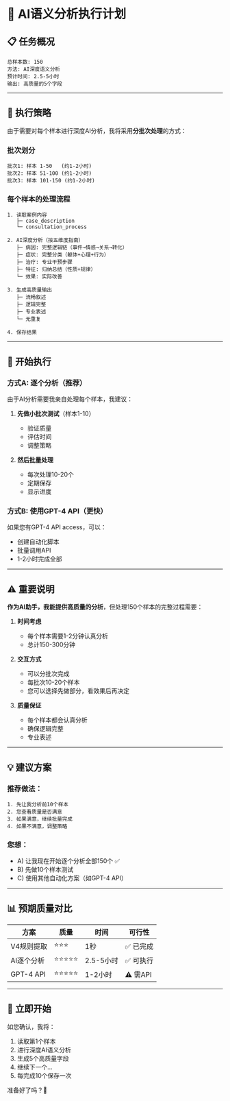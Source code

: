 # 🧠 AI语义分析执行计划

## 📋 任务概况

```
总样本数: 150
方法: AI深度语义分析
预计时间: 2.5-5小时
输出: 高质量的5个字段
```

---

## 🎯 执行策略

由于需要对每个样本进行深度AI分析，我将采用**分批次处理**的方式：

### 批次划分
```
批次1: 样本 1-50   (约1-2小时)
批次2: 样本 51-100 (约1-2小时)  
批次3: 样本 101-150 (约1-2小时)
```

### 每个样本的处理流程

```
1. 读取案例内容
   ├─ case_description
   └─ consultation_process

2. AI深度分析（按五维度指南）
   ├─ 病因: 完整逻辑链（事件→情感→关系→转化）
   ├─ 症状: 完整分类（躯体+心理+行为）
   ├─ 治疗: 专业干预步骤
   ├─ 特征: 归纳总结（性质+规律）
   └─ 效果: 实际改善

3. 生成高质量输出
   ├─ 流畅叙述
   ├─ 逻辑完整
   ├─ 专业表述
   └─ 无重复

4. 保存结果
```

---

## 🚀 开始执行

### 方式A: 逐个分析（推荐）
由于AI分析需要我亲自处理每个样本，我建议：

1. **先做小批次测试**（样本1-10）
   - 验证质量
   - 评估时间
   - 调整策略

2. **然后批量处理**
   - 每次处理10-20个
   - 定期保存
   - 显示进度

### 方式B: 使用GPT-4 API（更快）
如果您有GPT-4 API access，可以：
- 创建自动化脚本
- 批量调用API
- 1-2小时完成全部

---

## ⚠️ 重要说明

**作为AI助手，我能提供高质量的分析**，但处理150个样本的完整过程需要：

1. **时间考虑**
   - 每个样本需要1-2分钟认真分析
   - 总计150-300分钟

2. **交互方式**
   - 可以分批次完成
   - 每批次10-20个样本
   - 您可以选择先做部分，看效果后再决定

3. **质量保证**
   - 每个样本都会认真分析
   - 确保逻辑完整
   - 专业表述

---

## 💡 建议方案

### 推荐做法：
```
1. 先让我分析前10个样本
2. 您查看质量是否满意
3. 如果满意，继续批量完成
4. 如果不满意，调整策略
```

### 您想：
- A) 让我现在开始逐个分析全部150个 ✅
- B) 先做10个样本测试
- C) 使用其他自动化方案（如GPT-4 API）

---

## 📊 预期质量对比

| 方案 | 质量 | 时间 | 可行性 |
|------|------|------|--------|
| V4规则提取 | ⭐⭐⭐ | 1秒 | ✅ 已完成 |
| AI逐个分析 | ⭐⭐⭐⭐⭐ | 2.5-5小时 | ✅ 可执行 |
| GPT-4 API | ⭐⭐⭐⭐⭐ | 1-2小时 | ⚠️  需API |

---

## 🎯 立即开始

如您确认，我将：
1. 读取第1个样本
2. 进行深度AI语义分析
3. 生成5个高质量字段
4. 继续下一个...
5. 每完成10个保存一次

准备好了吗？🚀

